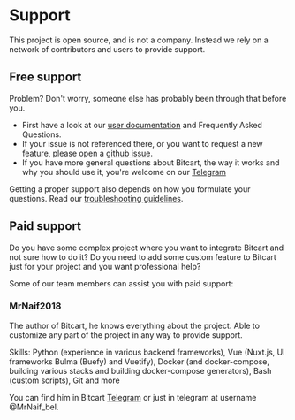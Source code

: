 # Support

This project is open source, and is not a company. Instead we rely on a network of contributors and users to provide support.

## Free support

Problem? Don't worry, someone else has probably been through that before you.

- First have a look at our [user documentation](https://docs.bitcart.ai) and Frequently Asked Questions.
- If your issue is not referenced there, or you want to request a new feature, please open a [github issue](https://github.com/bitcart/bitcart/issues).
- If you have more general questions about Bitcart, the way it works and why you should use it, you're welcome on our [Telegram](https://t.me/bitcart)

Getting a proper support also depends on how you formulate your questions. Read our [troubleshooting guidelines](troubleshooting-an-issue.md).

## Paid support

Do you have some complex project where you want to integrate Bitcart and not sure how to do it? Do you need to add some custom feature to Bitcart just for your project and you want professional help?

Some of our team members can assist you with paid support:

### MrNaif2018

The author of Bitcart, he knows everything about the project. Able to customize any part of the project in any way to provide support.

Skills: Python \(experience in various backend frameworks\), Vue \(Nuxt.js, UI frameworks Bulma \(Buefy\) and Vuetify\), Docker \(and docker-compose, building various stacks and building docker-compose generators\), Bash \(custom scripts\), Git and more

You can find him in Bitcart [Telegram](https://t.me/bitcart) or just in telegram at username @MrNaif_bel.
